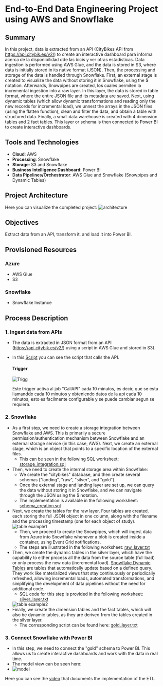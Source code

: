 # End-to-End Data Engineering Project using AWS and Snowflake

## Summary
In this project, data is extracted from an API (CityBikes API from https://api.citybik.es/v2/) to create an interactive dashboard para informa acerca de la disponibilidad dde las bicis y ver otras estadisticas. Data ingestion is performed using AWS Glue, and the data is stored in S3, where data is initially stored in its native format (JSON). Then, the processing and storage of the data is handled through Snowflake. First, an external stage is created to visualize the data without storing it in Snowflake, using the $ notation. Afterwards, Snowpipes are created, los cuales permiten la incremental ingestion into a raw layer. In this layer, the data is stored in table format, where the entire JSON file and its metadata are saved. Next, using dynamic tables (which allow dynamic transformations and reading only the new records for incremental load), we unnest the arrays in the JSON files (using the flatten function), clean and filter the data, and obtain a table with structured data. Finally, a small data warehouse is created with 4 dimension tables and 2 fact tables. This layer or schema is then connected to Power BI to create interactive dashboards.

## Tools and Technologies
- **Cloud**: AWS
- **Processing**: Snowflake
- **Storage**: S3 and Snowflake
- **Business Intelligence Dashboard**: Power BI
- **Data Pipelines/Orchestrator**: AWS Glue and Snowflake (Snowpipes and Dynamic Tables)

## Project Architecture
Here you can visualize the completed project:
<img src="https://i.imgur.com/rPCVeny.png" alt="architecture">

## Objectives
Extract data from an API, transform it, and load it into Power BI.

## Provisioned Resources
  ### Azure
   - AWS Glue
   - S3
  ### Snowflake
   - Snowflake Instance

## Process Description

### 1. Ingest data from APIs
- The data is extracted in JSON format from an API (https://api.citybik.es/v2/) using a script in AWS Glue and stored in S3).
- In this [Script](AWS/CallAPI.py) you can see the script that calls the API.

  #### Trigger
   
    <img src="https://i.imgur.com/6YHw8ew.png" alt="Trigg">

    Este trigger activa al job "CallAPI" cada 10 minutos, es decir, que se esta llamanddo cada 10 minutos y obteniendo datos de la api cada 10 minutos, esto es facilmente         configurable y se puede cambiar segun se requiera.
    

### 2. Snowflake
  - As a first step, we need to create a storage integration between Snowflake and AWS. This is primarily a secure permission/authentication mechanism between Snowflake and an external storage service (in this case, AWS). Next, we create an external stage, which is an object that points to a specific location of the external files.
    - This can be seen in the following SQL worksheet: [storage_integration.sql](Snowflake/Worksheets/storage_integration.sql)
  - Then, we need to create the internal storage area within Snowflake:
    - We create the "citybikes" database, and then create several schemas ("landing", "raw", "silver", and "gold").
    - Once the external stage and landing layer are set up, we can query the data without storing it in Snowflake, and we can navigate through the JSON using the $ notation.
    - The implementation is available in the following worksheet: [schema_creation.sql](Snowflake/Worksheets/schema_creation.sql)
  - Next, we create the tables for the raw layer. Four tables are created, each storing the full JSON object in one column, along with the filename and the processing timestamp (one for each object of study).
    <img src="https://i.imgur.com/tqXEKJ2.png" alt="table example1">
    - Then, we proceed to create the Snowpipes, which will ingest data from Azure into Snowflake whenever a blob is created inside a container, using Event Grid notifications.
    - The steps are illustrated in the following worksheet: [raw_layer.txt](Snowflake/Worksheets/raw_layer.sql)
  - Then, we create the dynamic tables in the silver layer, which have the capability to either process all the data from the source table (full load) or only process the new data (incremental load). [Snowflake Dynamic Tables](https://docs.snowflake.com/en/user-guide/dynamic-tables-intro)  are tables that automatically update based on a defined query. They work like materialized views that stay continuously or periodically refreshed, allowing incremental loads, automated transformations, and simplifying the development of data pipelines without the need for additional code.
    - SQL code for this step is provided in the following worksheet: [silver_layer.txt](Snowflake/Worksheets/silver_layer.sql)
    <img src="https://i.imgur.com/aIY5myU.png" alt="table example2">
  - Finally, we create the dimension tables and the fact tables, which will also be dynamic tables, as they are derived from the tables created in the silver layer.
    - The corresponding script can be found here: [gold_layer.txt](Snowflake/Worksheets/gold_layer.sql)

### 3. Connect Snowflake with Power BI
- In this step, we need to connect the "gold" schema to Power BI. This allows us to create interactive dashboards and work with the data in real time.
 - The model view can be seen here:
  - <img src="https://i.imgur.com/yHaNwvx.png" alt="model">
 

Here you can see the [video](https://drive.google.com/file/d/1dHaZ7ptRNtrSOl9Ww-Q85RGjIFvcayiR/view?usp=sharing) that documents the implementation of the ETL.



 

 

 


 

